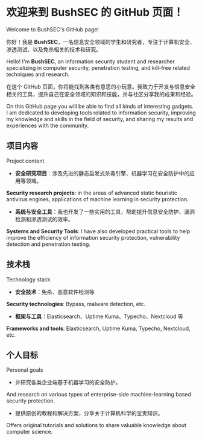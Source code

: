 # 欢迎来到 BushSEC 的 GitHub 页面！

Welcome to BushSEC's GitHub page!

你好！我是 **BushSEC**，一名信息安全领域的学生和研究者，专注于计算机安全、渗透测试、以及免杀相关的技术和研究。

Hello! I'm **BushSEC**, an information security student and researcher specializing in computer security, penetration testing, and kill-free related techniques and research.

在这个 GitHub 页面，你将能找到各类有意思的小玩意。我致力于开发与信息安全相关的工具，提升自己在安全领域的知识和技能，并与社区分享我的成果和经验。

On this GitHub page you will be able to find all kinds of interesting gadgets. I am dedicated to developing tools related to information security, improving my knowledge and skills in the field of security, and sharing my results and experiences with the community.

## 项目内容

Project content

- **安全研究项目**：涉及先进的静态启发式杀毒引擎、机器学习在安全防护中的应用等领域。

**Security research projects**: in the areas of advanced static heuristic antivirus engines, applications of machine learning in security protection.
- **系统与安全工具**：我也开发了一些实用的工具，帮助提升信息安全防护、漏洞检测和渗透测试的效率。

**Systems and Security Tools**: I have also developed practical tools to help improve the efficiency of information security protection, vulnerability detection and penetration testing.

## 技术栈

Technology stack

- **安全技术**：免杀、恶意软件检测等

**Security technologies**: Bypass, malware detection, etc.
- **框架与工具**：Elasticsearch、Uptime Kuma、Typecho、Nextcloud 等

**Frameworks and tools**: Elasticsearch, Uptime Kuma, Typecho, Nextcloud, etc.

## 个人目标

Personal goals
- 并研究各类企业端基于机器学习的安全防护。

And research on various types of enterprise-side machine-learning based security protection.
- 提供原创的教程和解决方案，分享关于计算机科学的宝贵知识。

Offers original tutorials and solutions to share valuable knowledge about computer science.
